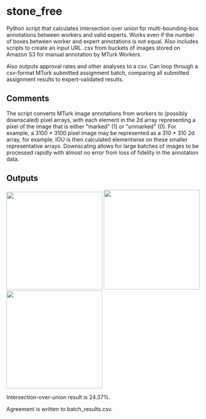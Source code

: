# stone_free

Python script that calculates intersection over union for multi-bounding-box annotations between workers and valid experts. Works even if the number of boxes between worker and expert annotations is not equal. Also includes scripts to create an input URL .csv from buckets of images stored on Amazon S3 for manual annotation by MTurk Workers.

Also outputs approval rates and other analyses to a csv. Can loop through a csv-format MTurk submitted assignment batch, comparing all submitted assignment results to expert-validated results.

## Comments
The script converts MTurk image annotations from workers to (possibly downscaled) pixel arrays, with each element in the 2d array representing a pixel of the image that is either "marked" (1) or "unmarked" (0). For example, a 3100 * 3100 pixel image may be represented as a 310 * 310 2d array, for example. IOU is then calculated elementwise on these smaller representative arrays. Downscaling allows for large batches of images to be processed rapidly with almost no error from loss of fidelity in the annotation data.

## Outputs
<p float="left">
<img src="https://github.com/malyalar/stone_free/blob/master/worker_ex.png" width="250" height="255" />
<img src="https://github.com/malyalar/stone_free/blob/master/expert_ex.png" width="250" height="260" />
<img src="https://github.com/malyalar/stone_free/blob/master/intersect_ex.png" width="250" height="255" />
</p>

Intersection-over-union result is 24.37%.

Agreement is written to batch_results.csv.
